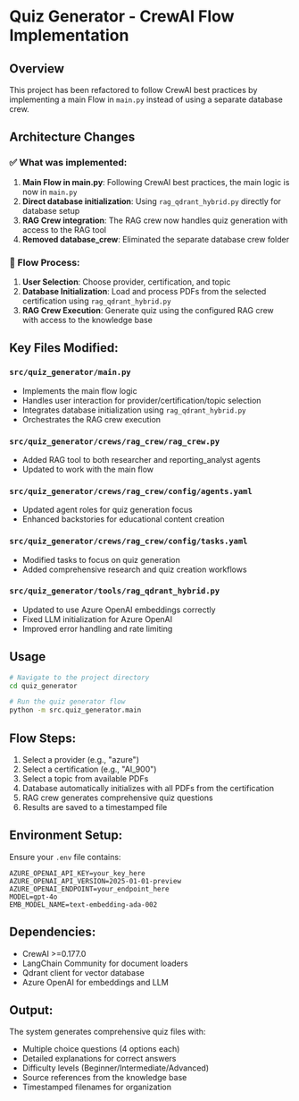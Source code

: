 # Quiz Generator - CrewAI Flow Implementation

## Overview
This project has been refactored to follow CrewAI best practices by implementing a main Flow in `main.py` instead of using a separate database crew.

## Architecture Changes

### ✅ What was implemented:
1. **Main Flow in main.py**: Following CrewAI best practices, the main logic is now in `main.py`
2. **Direct database initialization**: Using `rag_qdrant_hybrid.py` directly for database setup
3. **RAG Crew integration**: The RAG crew now handles quiz generation with access to the RAG tool
4. **Removed database_crew**: Eliminated the separate database crew folder

### 🔄 Flow Process:
1. **User Selection**: Choose provider, certification, and topic
2. **Database Initialization**: Load and process PDFs from the selected certification using `rag_qdrant_hybrid.py`
3. **RAG Crew Execution**: Generate quiz using the configured RAG crew with access to the knowledge base

## Key Files Modified:

### `src/quiz_generator/main.py`
- Implements the main flow logic
- Handles user interaction for provider/certification/topic selection
- Integrates database initialization using `rag_qdrant_hybrid.py`
- Orchestrates the RAG crew execution

### `src/quiz_generator/crews/rag_crew/rag_crew.py`
- Added RAG tool to both researcher and reporting_analyst agents
- Updated to work with the main flow

### `src/quiz_generator/crews/rag_crew/config/agents.yaml`
- Updated agent roles for quiz generation focus
- Enhanced backstories for educational content creation

### `src/quiz_generator/crews/rag_crew/config/tasks.yaml`
- Modified tasks to focus on quiz generation
- Added comprehensive research and quiz creation workflows

### `src/quiz_generator/tools/rag_qdrant_hybrid.py`
- Updated to use Azure OpenAI embeddings correctly
- Fixed LLM initialization for Azure OpenAI
- Improved error handling and rate limiting

## Usage

```bash
# Navigate to the project directory
cd quiz_generator

# Run the quiz generator flow
python -m src.quiz_generator.main
```

## Flow Steps:
1. Select a provider (e.g., "azure")
2. Select a certification (e.g., "AI_900")  
3. Select a topic from available PDFs
4. Database automatically initializes with all PDFs from the certification
5. RAG crew generates comprehensive quiz questions
6. Results are saved to a timestamped file

## Environment Setup:
Ensure your `.env` file contains:
```
AZURE_OPENAI_API_KEY=your_key_here
AZURE_OPENAI_API_VERSION=2025-01-01-preview
AZURE_OPENAI_ENDPOINT=your_endpoint_here
MODEL=gpt-4o
EMB_MODEL_NAME=text-embedding-ada-002
```

## Dependencies:
- CrewAI >=0.177.0
- LangChain Community for document loaders
- Qdrant client for vector database
- Azure OpenAI for embeddings and LLM

## Output:
The system generates comprehensive quiz files with:
- Multiple choice questions (4 options each)
- Detailed explanations for correct answers
- Difficulty levels (Beginner/Intermediate/Advanced)
- Source references from the knowledge base
- Timestamped filenames for organization
